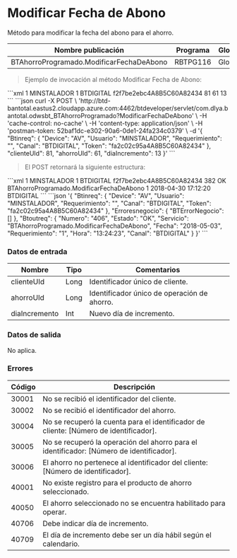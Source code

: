 # Modificar Fecha de Abono 

Método para modificar la fecha del abono para el ahorro. 

Nombre publicación | Programa | Global/País 
--------- | ----------- | ----------- 
BTAhorroProgramado.ModificarFechaDeAbono | RBTPG116 | Global 

> Ejemplo de invocación al método Modificar Fecha de Abono: 

<code-group> 
<code-block title="XML" active> 
```xml 
<soapenv:Envelope xmlns:soapenv="http://schemas.xmlsoap.org/soap/envelope/" xmlns:bts="http://uy.com.dlya.bantotal/BTSOA/"> 
   <soapenv:Header/> 
   <soapenv:Body> 
      <bts:BTAhorroProgramado.ModificarFechaDeAbono> 
         <bts:Btinreq> 
            <bts:Device>1</bts:Device> 
            <bts:Usuario>MINSTALADOR</bts:Usuario> 
            <bts:Requerimiento>1</bts:Requerimiento> 
            <bts:Canal>BTDIGITAL</bts:Canal> 
            <bts:Token>f2f7be2ebc4A8B5C60A82434</bts:Token> 
         </bts:Btinreq> 
         <bts:clienteUId>81</bts:clienteUId> 
         <bts:ahorroUId>61</bts:ahorroUId> 
         <bts:diaIncremento>13</bts:diaIncremento> 
      </bts:BTAhorroProgramado.ModificarFechaDeAbono> 
   </soapenv:Body> 
</soapenv:Envelope> 
``` 
</code-block> 

<code-block title="JSON"> 
```json 
curl -X POST \ 
  'http://btd-bantotal.eastus2.cloudapp.azure.com:4462/btdeveloper/servlet/com.dlya.bantotal.odwsbt_BTAhorroProgramado?ModificarFechaDeAbono' \ 
  -H 'cache-control: no-cache' \ 
  -H 'content-type: application/json' \ 
  -H 'postman-token: 52baf1dc-e302-90a6-0de1-24fa234c0379' \ 
  -d '{ 
	"Btinreq": { 
		"Device": "AV", 
		"Usuario": "MINSTALADOR", 
		"Requerimiento": "", 
		"Canal": "BTDIGITAL", 
		"Token": "fa2c02c95a4A8B5C60A82434" 
	}, 
      "clienteUId": 81, 
      "ahorroUId": 61, 
      "diaIncremento": 13 
	}' 
``` 
</code-block> 
</code-group> 

> El POST retornará la siguiente estructura: 

<code-group> 
<code-block title="XML" active> 
```xml 
<SOAP-ENV:Envelope xmlns:SOAP-ENV="http://schemas.xmlsoap.org/soap/envelope/" xmlns:xsd="http://www.w3.org/2001/XMLSchema" xmlns:SOAP-ENC="http://schemas.xmlsoap.org/soap/encoding/" xmlns:xsi="http://www.w3.org/2001/XMLSchema-instance"> 
   <SOAP-ENV:Body> 
      <BTAhorroProgramado.ModificarFechaDeAbonoResponse xmlns="http://uy.com.dlya.bantotal/BTSOA/"> 
         <Btinreq> 
            <Device>1</Device> 
            <Usuario>MINSTALADOR</Usuario> 
            <Requerimiento>1</Requerimiento> 
            <Canal>BTDIGITAL</Canal> 
            <Token>f2f7be2ebc4A8B5C60A82434</Token> 
         </Btinreq> 
         <Erroresnegocio></Erroresnegocio> 
         <Btoutreq> 
            <Numero>382</Numero> 
            <Estado>OK</Estado> 
            <Servicio>BTAhorroProgramado.ModificarFechaDeAbono</Servicio> 
            <Requerimiento>1</Requerimiento> 
            <Fecha>2018-04-30</Fecha> 
            <Hora>17:12:20</Hora> 
            <Canal>BTDIGITAL</Canal> 
         </Btoutreq> 
      </BTAhorroProgramado.ModificarFechaDeAbonoResponse> 
   </SOAP-ENV:Body> 
</SOAP-ENV:Envelope> 
``` 
</code-block> 

<code-block title="JSON"> 
```json 
'{ 
	"Btinreq": { 
		"Device": "AV", 
		"Usuario": "MINSTALADOR", 
		"Requerimiento": "", 
		"Canal": "BTDIGITAL", 
		"Token": "fa2c02c95a4A8B5C60A82434" 
	}, 
    "Erroresnegocio": { 
        "BTErrorNegocio": [] 
    }, 
    "Btoutreq": { 
        "Numero": "406", 
        "Estado": "OK", 
        "Servicio": "BTAhorroProgramado.ModificarFechaDeAbono", 
        "Fecha": "2018-05-03", 
        "Requerimiento": "1", 
        "Hora": "13:24:23", 
        "Canal": "BTDIGITAL" 
    } 
}' 
``` 
</code-block> 
</code-group>  

### Datos de entrada 

Nombre | Tipo | Comentarios 
--------- | ----------- | ----------- 
clienteUId | Long | Identificador único de cliente. 
ahorroUId | Long | Identificador único de operación de ahorro. 
diaIncremento | Int | Nuevo día de incremento. 

### Datos de salida 

No aplica. 

### Errores 

Código | Descripción 
--------- | ----------- 
30001 | No se recibió el identificador del cliente. 
30002 | No se recibió el identificador del ahorro. 
30004 | No se recuperó la cuenta para el identificador de cliente: [Número de identificador]. 
30005 | No se recuperó la operación del ahorro para el identificador: [Número de identificador]. 
30006 | El ahorro no pertenece al identificador del cliente: [Número de identificador]. 
40001 | No existe registro para el producto de ahorro seleccionado. 
40050 | El ahorro seleccionado no se encuentra habilitado para operar. 
40706 | Debe indicar día de incremento. 
40709 | El día de incremento debe ser un día hábil según el calendario. 

 
